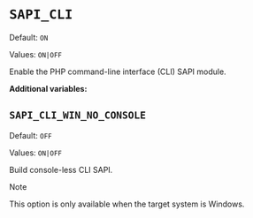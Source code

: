 # `SAPI_CLI`

Default: `ON`

Values: `ON|OFF`

Enable the PHP command-line interface (CLI) SAPI module.

**Additional variables:**

## `SAPI_CLI_WIN_NO_CONSOLE`

Default: `OFF`

Values: `ON|OFF`

Build console-less CLI SAPI.

> [!NOTE]
> This option is only available when the target system is Windows.
